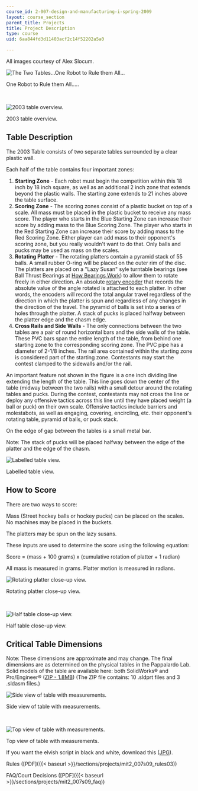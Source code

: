 ```yaml
---
course_id: 2-007-design-and-manufacturing-i-spring-2009
layout: course_section
parent_title: Projects
title: Project Description
type: course
uid: 6aa844fd3d11403acf2c14f52202a5a0

---
```


All images courtesy of Alex Slocum.

![The Two Tables...One Robot to Rule them All...](/courses/mechanical-engineering/2-007-design-and-manufacturing-i-spring-2009/projects/2tables.jpg)

One Robot to Rule them All.....

  
  
 

![2003 table overview.](/courses/mechanical-engineering/2-007-design-and-manufacturing-i-spring-2009/projects/2003_table.jpg)

2003 table overview.

Table Description
-----------------

The 2003 Table consists of two separate tables surrounded by a clear plastic wall.

Each half of the table contains four important zones:

1.  **Starting Zone** - Each robot must begin the competition within this 18 inch by 18 inch square, as well as an additional 2 inch zone that extends beyond the plastic walls. The starting zone extends to 21 inches above the table surface.
2.  **Scoring Zone** - The scoring zones consist of a plastic bucket on top of a scale. All mass must be placed in the plastic bucket to receive any mass score. The player who starts in the Blue Starting Zone can increase their score by adding mass to the Blue Scoring Zone. The player who starts in the Red Starting Zone can increase their score by adding mass to the Red Scoring Zone. Either player can add mass to their opponent's scoring zone, but you really wouldn't want to do that. Only balls and pucks may be used as mass on the scales.
3.  **Rotating Platter** - The rotating platters contain a pyramid stack of 55 balls. A small rubber O-ring will be placed on the outer rim of the disc. The platters are placed on a "Lazy Susan" syle turntable bearings (see Ball Thrust Bearings at [How Bearings Work](http://www.howstuffworks.com/bearing3.htm)) to allow them to rotate freely in either direction. An absolute [rotary encoder](http://www.gsig.com/) that records the absolute value of the angle rotated is attached to each platter. In other words, the encoders will record the total angular travel regardless of the direction in which the platter is spun and regardless of any changes in the direction of the travel. The pyramid of balls is set into a series of holes through the platter. A stack of pucks is placed halfway between the platter edge and the chasm edge.
4.  **Cross Rails and Side Walls** - The only connections between the two tables are a pair of round horizontal bars and the side walls of the table. These PVC bars span the entire length of the table, from behind one starting zone to the corresponding scoring zone. The PVC pipe has a diameter of 2-1/8 inches. The rail area contained within the starting zone is considered part of the starting zone. Contestants may start the contest clamped to the sidewalls and/or the rail.

An important feature not shown in the figure is a one inch dividing line extending the length of the table. This line goes down the center of the table (midway between the two rails) with a small detour around the rotating tables and pucks. During the contest, contestants may not cross the line or deploy any offensive tactics across this line until they have placed weight (a ball or puck) on their own scale. Offensive tactics include barriers and molestabots, as well as engaging, covering, encircling, etc. their opponent's rotating table, pyramid of balls, or puck stack.

On the edge of gap between the tables is a small metal bar.

Note: The stack of pucks will be placed halfway between the edge of the platter and the edge of the chasm.

![Labelled table view.](/courses/mechanical-engineering/2-007-design-and-manufacturing-i-spring-2009/projects/2003_table_labels.jpg)

Labelled table view.

How to Score
------------

There are two ways to score:

Mass (Street hockey balls or hockey pucks) can be placed on the scales. No machines may be placed in the buckets.

The platters may be spun on the lazy susans.

These inputs are used to determine the score using the following equation:

Score = (mass + 100 grams) x (cumulative rotation of platter + 1 radian)

All mass is measured in grams. Platter motion is measured in radians.

![Rotating platter close-up view.](/courses/mechanical-engineering/2-007-design-and-manufacturing-i-spring-2009/projects/2003_table_platter.jpg)

Rotating platter close-up view.

  
  
 

![Half table close-up view.](/courses/mechanical-engineering/2-007-design-and-manufacturing-i-spring-2009/projects/2003_table_half.jpg)

Half table close-up view.

Critical Table Dimensions
-------------------------

Note: These dimensions are approximate and may change. The final dimensions are as determined on the physical tables in the Pappalardo Lab. Solid models of the table are available here: both SolidWorks® and Pro/Engineer® ([ZIP - 1.8MB](/coursemedia/2-007-design-and-manufacturing-i-spring-2009/bf7d05eba74d8c3307008caf469f2504_2003_Table.zip)) (The ZIP file contains: 10 .sldprt files and 3 .sldasm files.)

![Side view of table with measurements.](/courses/mechanical-engineering/2-007-design-and-manufacturing-i-spring-2009/projects/2003_table_side.jpg)

Side view of table with measurements.

  
  
 

![Top view of table with measurements.](/courses/mechanical-engineering/2-007-design-and-manufacturing-i-spring-2009/projects/2003_table_above.jpg)

Top view of table with measurements.

If you want the elvish script in black and white, download this ([JPG](/coursemedia/2-007-design-and-manufacturing-i-spring-2009/840ab38337753cc041cfd1d2a3db1f5e_clean_elvish_script.jpg)).

Rules ([PDF]({{< baseurl >}}/sections/projects/mit2_007s09_rules03))

FAQ/Court Decisions ([PDF]({{< baseurl >}}/sections/projects/mit2_007s09_faq))